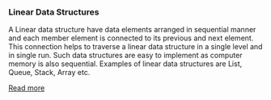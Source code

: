 ### Linear Data Structures

A Linear data structure have data elements arranged in sequential manner and each member element is connected to its previous and next element. This connection helps to traverse a linear data structure in a single level and in single run. Such data structures are easy to implement as computer memory is also sequential. Examples of linear data structures are List, Queue, Stack, Array etc.


[Read more](https://www.geeksforgeeks.org/difference-between-linear-and-non-linear-data-structures/)